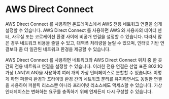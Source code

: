 # AWS Direct Connect

AWS Direct Connect 를 사용하면 온프레미스에서 AWS 전용 네트워크 연결을 쉽게 설정할 수 있습니다. AWS Direct Connect 를 사용하면 AWS 와 사용자의 데이터 센터, 사무실 또는 코로케이션 환경 사이에 비공개 연결을 설정할 수 있습니다. 따라서 많은 경우 네트워크 비용을 줄일 수 있고, 대역폭 처리량을 늘릴 수 있으며, 인터넷 기반 연결보다 좀 더 일관된 네트워크 환경을 제공할 수 있습니다.

AWS Direct Connect 를 사용하면 네트워크와 AWS Direct Connect 위치 중 한 곳 간의 전용 네트워크 연결을 설정할 수 있습니다. 이러한 전용 연결은 산업 표준 802.1Q 가상 LAN(VLAN)을 사용하여 여러 개의 가상 인터페이스로 분할할 수 있습니다. 이렇게 하면 퍼블릭 환경과 프라이빗 환경 간의 네트워크 분리를 유지하면서도 동일한 연결을 사용하여 퍼블릭 리소스뿐 아니라 프라이빗 리소스에도 액세스할 수 있습니다. 가상 인터페이스는 변화하는 요구를 충족하기 위해 언제든지 다시 구성할 수 있습니다.
